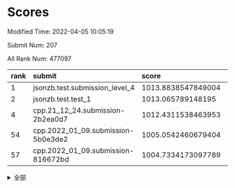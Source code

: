 # Scores

Modified Time: 2022-04-05 10:05:19

Submit Num: 207

All Rank Num: 477097

| rank |               submit               |       score        |       sigma        | pk_num |
| :--- | :--------------------------------- | :----------------- | :----------------- | :----- |
| 1    | jsonzb.test.submission_level_4     | 1013.8838547849004 | 0.8061544607785329 | 9223   |
| 2    | jsonzb.test.test_1                 | 1013.065789148195  | 0.8041216212060752 | 9214   |
| 4    | cpp.21_12_24.submission-2b2ea0d7   | 1012.4311538463953 | 0.7594429444932477 | 9216   |
| 54   | cpp.2022_01_09.submission-5b0e3de2 | 1005.0542460679404 | 0.7241218031008527 | 9216   |
| 57   | cpp.2022_01_09.submission-816672bd | 1004.7334173097789 | 0.727138735981514  | 9217   |


<details>
<summary>全部</summary>

| rank |                 submit                 |       score        |       sigma        | pk_num |
| :--- | :------------------------------------- | :----------------- | :----------------- | :----- |
| 1    | jsonzb.test.submission_level_4         | 1013.8838547849004 | 0.8061544607785329 | 9223   |
| 2    | jsonzb.test.test_1                     | 1013.065789148195  | 0.8041216212060752 | 9214   |
| 3    | gobigger.level_3.submission_level_3_10 | 1012.7952063934779 | 0.7732694805842321 | 9219   |
| 4    | cpp.21_12_24.submission-2b2ea0d7       | 1012.4311538463953 | 0.7594429444932477 | 9216   |
| 5    | gobigger.level_3.submission_level_3_21 | 1011.2189859507862 | 0.7450225596098986 | 9219   |
| 6    | gobigger.level_3.submission_level_3_4  | 1011.1591435423176 | 0.7713673340865516 | 9219   |
| 7    | gobigger.level_3.submission_level_3_1  | 1011.1523763833819 | 0.7568852811407596 | 9220   |
| 8    | gobigger.level_3.submission_level_3_39 | 1011.0725956733122 | 0.7520197900754404 | 9222   |
| 9    | gobigger.level_3.submission_level_3_11 | 1011.066114316324  | 0.749600421508724  | 9222   |
| 10   | gobigger.level_3.submission_level_3_7  | 1010.8398524890845 | 0.7314056610176854 | 9218   |
| 11   | gobigger.level_3.submission_level_3_12 | 1010.8155814987093 | 0.8063732850208741 | 9219   |
| 12   | gobigger.level_3.submission_level_3_8  | 1010.7591075764402 | 0.7584947481429346 | 9224   |
| 13   | gobigger.level_3.submission_level_3_25 | 1010.7537531530191 | 0.7467338028775411 | 9226   |
| 14   | gobigger.level_3.submission_level_3_19 | 1010.686563321609  | 0.7417400030743735 | 9226   |
| 15   | gobigger.level_3.submission_level_3_26 | 1010.646976996865  | 0.7614010495621905 | 9219   |
| 16   | gobigger.level_3.submission_level_3_47 | 1010.6290646900558 | 0.7575714513038632 | 9216   |
| 17   | gobigger.level_3.submission_level_3_13 | 1010.628059976964  | 0.7841853805521126 | 9225   |
| 18   | gobigger.level_3.submission_level_3_0  | 1010.6197685200978 | 0.7948803210840295 | 9221   |
| 19   | gobigger.level_3.submission_level_3_18 | 1010.5925578353045 | 0.7293902374938958 | 9219   |
| 20   | gobigger.level_3.submission_level_3_36 | 1010.5497625773007 | 0.7487236635053429 | 9216   |
| 21   | gobigger.level_3.submission_level_3_35 | 1010.4334809604112 | 0.7427187122540053 | 9219   |
| 22   | gobigger.level_3.submission_level_3_49 | 1010.3002353748576 | 0.7611261933408533 | 9216   |
| 23   | gobigger.level_3.submission_level_3_48 | 1010.2900506230359 | 0.7661087194623728 | 9225   |
| 24   | gobigger.level_3.submission_level_3_17 | 1010.2844254911882 | 0.754148904849188  | 9219   |
| 25   | gobigger.level_3.submission_level_3_43 | 1010.2806840588156 | 0.7969846113718935 | 9222   |
| 26   | gobigger.level_3.submission_level_3_5  | 1010.2795592596254 | 0.7608065675442256 | 9212   |
| 27   | gobigger.level_3.submission_level_3_15 | 1010.2731454640392 | 0.7637649459473901 | 9220   |
| 28   | gobigger.level_3.submission_level_3_22 | 1010.1991479680485 | 0.7777737200655946 | 9219   |
| 29   | gobigger.level_3.submission_level_3_29 | 1010.1624684841797 | 0.7432858902245305 | 9217   |
| 30   | gobigger.level_3.submission_level_3_41 | 1010.1311571557958 | 0.7699882404477925 | 9216   |
| 31   | gobigger.level_3.submission_level_3_2  | 1010.1295939946726 | 0.7527387181705979 | 9217   |
| 32   | gobigger.level_3.submission_level_3_42 | 1010.0571867095354 | 0.7482149571121635 | 9220   |
| 33   | gobigger.level_3.submission_level_3_31 | 1009.937501424004  | 0.7515665649198016 | 9220   |
| 34   | gobigger.level_3.submission_level_3_38 | 1009.8326623810407 | 0.7459519509153931 | 9222   |
| 35   | gobigger.level_3.submission_level_3_37 | 1009.7536479796411 | 0.7707296399795841 | 9226   |
| 36   | gobigger.level_3.submission_level_3_20 | 1009.717223480412  | 0.744230345349908  | 9219   |
| 37   | gobigger.level_3.submission_level_3_45 | 1009.6895581035931 | 0.7454664970008915 | 9223   |
| 38   | gobigger.level_3.submission_level_3_9  | 1009.6750355744147 | 0.750610420757778  | 9216   |
| 39   | gobigger.level_3.submission_level_3_23 | 1009.5539192672243 | 0.7354355377342868 | 9222   |
| 40   | gobigger.level_3.submission_level_3_16 | 1009.4800898659056 | 0.7569695873261202 | 9219   |
| 41   | gobigger.level_3.submission_level_3_46 | 1009.3919071109112 | 0.7414616407538864 | 9219   |
| 42   | gobigger.level_3.submission_level_3_3  | 1009.3913691364621 | 0.7473903577688269 | 9218   |
| 43   | gobigger.level_3.submission_level_3_44 | 1009.2241770646862 | 0.762367956117739  | 9219   |
| 44   | gobigger.level_3.submission_level_3_14 | 1009.2125329669692 | 0.7490737145849906 | 9222   |
| 45   | gobigger.level_3.submission_level_3_32 | 1009.203997496405  | 0.7690298000011528 | 9224   |
| 46   | gobigger.level_3.submission_level_3_40 | 1009.1497521860537 | 0.7283728680864234 | 9219   |
| 47   | gobigger.level_3.submission_level_3_27 | 1009.107305029001  | 0.7538920312916999 | 9222   |
| 48   | gobigger.level_3.submission_level_3_24 | 1008.978684630078  | 0.7577796522145438 | 9214   |
| 49   | gobigger.level_3.submission_level_3_28 | 1008.900889112107  | 0.720754652116524  | 9218   |
| 50   | gobigger.level_3.submission_level_3_34 | 1008.7711274928913 | 0.7452191948789693 | 9219   |
| 51   | gobigger.level_3.submission_level_3_6  | 1008.6906575140217 | 0.7408876926071142 | 9224   |
| 52   | gobigger.level_3.submission_level_3_33 | 1008.3197816438785 | 0.7319756189458435 | 9214   |
| 53   | gobigger.level_3.submission_level_3_30 | 1008.3193531461282 | 0.7439379920560424 | 9210   |
| 54   | cpp.2022_01_09.submission-5b0e3de2     | 1005.0542460679404 | 0.7241218031008527 | 9216   |
| 55   | gobigger.level_1.submission_level_1_23 | 1004.911448818951  | 0.7230028692733217 | 9225   |
| 56   | gobigger.level_1.submission_level_1_3  | 1004.8722819219994 | 0.7265229696740484 | 9219   |
| 57   | cpp.2022_01_09.submission-816672bd     | 1004.7334173097789 | 0.727138735981514  | 9217   |
| 58   | gobigger.level_1.submission_level_1_24 | 1004.3029420507572 | 0.7307444701269509 | 9216   |
| 59   | gobigger.level_1.submission_level_1_17 | 1004.1100351822882 | 0.7173446662933664 | 9224   |
| 60   | gobigger.level_1.submission_level_1_34 | 1004.0912238085417 | 0.7131442126449254 | 9220   |
| 61   | gobigger.level_1.submission_level_1_29 | 1004.0536305681001 | 0.7205536706792447 | 9219   |
| 62   | gobigger.level_1.submission_level_1_42 | 1003.9203758889857 | 0.712657352596222  | 9223   |
| 63   | gobigger.level_1.submission_level_1_21 | 1003.9034217862996 | 0.72198778169847   | 9217   |
| 64   | gobigger.level_1.submission_level_1_19 | 1003.7719993180444 | 0.7223662608080024 | 9219   |
| 65   | gobigger.level_1.submission_level_1_36 | 1003.687483960993  | 0.7240759811423283 | 9220   |
| 66   | gobigger.level_1.submission_level_1_6  | 1003.668866143898  | 0.7390521321644896 | 9212   |
| 67   | gobigger.level_1.submission_level_1_15 | 1003.6408071327511 | 0.7133504659549803 | 9223   |
| 68   | gobigger.level_1.submission_level_1_30 | 1003.5522115470027 | 0.7209450316475291 | 9220   |
| 69   | gobigger.level_1.submission_level_1_45 | 1003.5082218865629 | 0.7053003830143804 | 9219   |
| 70   | gobigger.level_1.submission_level_1_32 | 1003.4890765554595 | 0.7192636945521166 | 9225   |
| 71   | gobigger.level_1.submission_level_1_0  | 1003.4603355736332 | 0.7245150854739849 | 9221   |
| 72   | gobigger.level_1.submission_level_1_9  | 1003.3944399231641 | 0.7143796800953428 | 9220   |
| 73   | gobigger.level_1.submission_level_1_37 | 1003.3534375876377 | 0.7044161787437885 | 9216   |
| 74   | gobigger.level_1.submission_level_1_40 | 1003.2937613020041 | 0.709477658303817  | 9220   |
| 75   | gobigger.level_1.submission_level_1_16 | 1003.2506450734046 | 0.7166714523048757 | 9220   |
| 76   | gobigger.level_1.submission_level_1_28 | 1003.2405056529897 | 0.7081341079430811 | 9221   |
| 77   | gobigger.level_1.submission_level_1_13 | 1003.2039893912558 | 0.7142909704938746 | 9222   |
| 78   | gobigger.level_1.submission_level_1_41 | 1003.1714134174208 | 0.7184233160662357 | 9220   |
| 79   | gobigger.level_1.submission_level_1_11 | 1003.1407459787545 | 0.7165575504048763 | 9223   |
| 80   | gobigger.level_1.submission_level_1_48 | 1003.1344469928486 | 0.7251744882127514 | 9220   |
| 81   | gobigger.level_1.submission_level_1_2  | 1003.0666643901885 | 0.7209551721972982 | 9211   |
| 82   | gobigger.level_1.submission_level_1_26 | 1003.0023290545628 | 0.7208587157158115 | 9221   |
| 83   | gobigger.level_1.submission_level_1_39 | 1002.9675162957111 | 0.7138370704673703 | 9221   |
| 84   | gobigger.level_1.submission_level_1_46 | 1002.9376751133985 | 0.7104635808539949 | 9215   |
| 85   | gobigger.level_1.submission_level_1_47 | 1002.9364150507374 | 0.7178654992670668 | 9219   |
| 86   | gobigger.level_1.submission_level_1_5  | 1002.92671780442   | 0.7292240614785649 | 9219   |
| 87   | gobigger.level_1.submission_level_1_38 | 1002.9254387357757 | 0.7188544315824049 | 9222   |
| 88   | gobigger.level_1.submission_level_1_31 | 1002.8493996732428 | 0.7132425472301611 | 9216   |
| 89   | gobigger.level_1.submission_level_1_22 | 1002.8421593939307 | 0.7020280287717883 | 9224   |
| 90   | gobigger.level_1.submission_level_1_8  | 1002.8094527331996 | 0.7170359871783146 | 9214   |
| 91   | gobigger.level_1.submission_level_1_43 | 1002.7331531778519 | 0.705439102817216  | 9214   |
| 92   | gobigger.level_1.submission_level_1_18 | 1002.6536177037746 | 0.7286164627960557 | 9220   |
| 93   | gobigger.level_1.submission_level_1_4  | 1002.6182450694108 | 0.707267121445559  | 9217   |
| 94   | gobigger.level_1.submission_level_1_20 | 1002.5140886436094 | 0.710641002858561  | 9223   |
| 95   | gobigger.level_1.submission_level_1_35 | 1002.4630466015907 | 0.7149616676140623 | 9221   |
| 96   | gobigger.level_1.submission_level_1_10 | 1002.4442091495641 | 0.7096459728955532 | 9216   |
| 97   | gobigger.level_1.submission_level_1_1  | 1002.4098001535243 | 0.7155376806712147 | 9222   |
| 98   | gobigger.level_1.submission_level_1_27 | 1002.3698846190518 | 0.7112981813361328 | 9217   |
| 99   | gobigger.level_1.submission_level_1_33 | 1002.3274182065859 | 0.7094460644804171 | 9221   |
| 100  | gobigger.level_1.submission_level_1_49 | 1002.3148705955034 | 0.7119860007965906 | 9219   |
| 101  | gobigger.level_1.submission_level_1_44 | 1002.3088740925394 | 0.7141290696239393 | 9222   |
| 102  | gobigger.level_1.submission_level_1_14 | 1002.2713865417428 | 0.7122996077396538 | 9218   |
| 103  | gobigger.level_1.submission_level_1_25 | 1002.2555819165854 | 0.7227024546227665 | 9220   |
| 104  | gobigger.level_1.submission_level_1_7  | 1001.7881264932183 | 0.7096792173750904 | 9218   |
| 105  | gobigger.level_1.submission_level_1_12 | 1001.5710488321432 | 0.7090040805413027 | 9223   |
| 106  | gobigger.random.submission_random_37   | 997.7021118394237  | 0.6989475684949014 | 9222   |
| 107  | gobigger.random.submission_random_27   | 997.2962854186438  | 0.7070287923452415 | 9218   |
| 108  | gobigger.random.submission_random_25   | 997.1978216588791  | 0.7103249472464654 | 9220   |
| 109  | gobigger.random.submission_random_23   | 997.1708360337338  | 0.7014600463388494 | 9219   |
| 110  | gobigger.random.submission_random_31   | 997.0089972149667  | 0.7131125509763279 | 9217   |
| 111  | gobigger.random.submission_random_28   | 996.8463091344056  | 0.7130084503089791 | 9215   |
| 112  | gobigger.random.submission_random_11   | 996.8185396367122  | 0.7110649872028693 | 9221   |
| 113  | gobigger.random.submission_random_20   | 996.7160976930878  | 0.6966893209461812 | 9221   |
| 114  | gobigger.random.submission_random_4    | 996.6888148398057  | 0.7060560110048417 | 9222   |
| 115  | gobigger.random.submission_random_3    | 996.6539058943956  | 0.7051596405288435 | 9217   |
| 116  | gobigger.random.submission_random_21   | 996.6199370516894  | 0.6935047757577675 | 9219   |
| 117  | gobigger.random.submission_random_39   | 996.5458807429908  | 0.7045244450575936 | 9222   |
| 118  | gobigger.random.submission_random_1    | 996.543293731692   | 0.7089029037499657 | 9218   |
| 119  | gobigger.random.submission_random_13   | 996.5299841913211  | 0.7155588158215943 | 9214   |
| 120  | gobigger.random.submission_random_49   | 996.5252529479003  | 0.7101662303094015 | 9214   |
| 121  | gobigger.random.submission_random_7    | 996.4768365468029  | 0.7318525427801621 | 9221   |
| 122  | gobigger.random.submission_random_38   | 996.4353991297371  | 0.703460619865986  | 9222   |
| 123  | gobigger.random.submission_random_44   | 996.4107215547886  | 0.7056212090611561 | 9221   |
| 124  | gobigger.random.submission_random_14   | 996.3783645276819  | 0.6997834640814878 | 9217   |
| 125  | gobigger.random.submission_random_35   | 996.3649307348581  | 0.7078032378740555 | 9221   |
| 126  | gobigger.random.submission_random_34   | 996.3185684767437  | 0.7248701257778423 | 9216   |
| 127  | gobigger.random.submission_random_32   | 996.2749668250185  | 0.7175912827909937 | 9224   |
| 128  | gobigger.random.submission_random_41   | 996.2667311263058  | 0.7058693478857999 | 9215   |
| 129  | gobigger.random.submission_random_46   | 996.1921058641809  | 0.7184009329854629 | 9216   |
| 130  | gobigger.random.submission_random_26   | 996.0847797317583  | 0.7169306748550098 | 9225   |
| 131  | gobigger.random.submission_random_5    | 996.0470885533873  | 0.7112593312627492 | 9218   |
| 132  | gobigger.random.submission_random_12   | 996.045507433816   | 0.7164063610501444 | 9219   |
| 133  | gobigger.random.submission_random_24   | 996.0164236432662  | 0.7148282208158208 | 9220   |
| 134  | gobigger.random.submission_random_16   | 995.9789398041903  | 0.7110085223579617 | 9222   |
| 135  | gobigger.random.submission_random_42   | 995.9632720668952  | 0.7111926617388341 | 9218   |
| 136  | gobigger.random.submission_random_43   | 995.8983187102584  | 0.7100284405239526 | 9215   |
| 137  | gobigger.random.submission_random_10   | 995.8726201935532  | 0.7152958985984598 | 9224   |
| 138  | gobigger.random.submission_random_17   | 995.8455764367571  | 0.7132147602092509 | 9220   |
| 139  | gobigger.random.submission_random_8    | 995.8392743420567  | 0.7201685408141197 | 9217   |
| 140  | gobigger.random.submission_random_36   | 995.782670739289   | 0.7075096077822962 | 9217   |
| 141  | gobigger.random.submission_random_30   | 995.743384551794   | 0.7100493287170755 | 9221   |
| 142  | gobigger.random.submission_random_22   | 995.70726022558    | 0.7190724857544637 | 9223   |
| 143  | gobigger.random.submission_random_18   | 995.5438034093611  | 0.7210786273217732 | 9217   |
| 144  | gobigger.random.submission_random_40   | 995.4853763407801  | 0.7270124891486113 | 9218   |
| 145  | gobigger.random.submission_random_19   | 995.4433508901633  | 0.6988534143538894 | 9220   |
| 146  | gobigger.random.submission_random_9    | 995.3893808659584  | 0.7089412201296826 | 9222   |
| 147  | gobigger.random.submission_random_45   | 995.3248336621515  | 0.711861665023738  | 9221   |
| 148  | gobigger.random.submission_random_0    | 995.3066986651378  | 0.6974128816350511 | 9220   |
| 149  | gobigger.random.submission_random_33   | 995.3060353082509  | 0.7074617793407939 | 9215   |
| 150  | gobigger.random.submission_random_2    | 995.2846512921719  | 0.7162859235530162 | 9221   |
| 151  | gobigger.random.submission_random_15   | 995.2236471418801  | 0.7068407422740801 | 9222   |
| 152  | gobigger.random.submission_random_6    | 995.02481991661    | 0.7141415416179868 | 9215   |
| 153  | gobigger.random.submission_random_29   | 995.0193322438749  | 0.7279437632022894 | 9222   |
| 154  | gobigger.random.submission_random_47   | 994.5062157681372  | 0.7159169974581082 | 9219   |
| 155  | gobigger.random.submission_random_48   | 994.4051917099334  | 0.7177631457031421 | 9216   |
| 156  | gobigger.level_2.submission_level_2_6  | 994.0813292604339  | 0.7312426024904166 | 9222   |
| 157  | gobigger.level_2.submission_level_2_20 | 993.8401181907686  | 0.7198899254999246 | 9213   |
| 158  | gobigger.level_2.submission_level_2_0  | 993.7915972042057  | 0.7359242915880553 | 9224   |
| 159  | gobigger.level_2.submission_level_2_26 | 993.5407373138034  | 0.7297469881376513 | 9217   |
| 160  | gobigger.level_2.submission_level_2_12 | 993.3496819721411  | 0.7299930482564585 | 9215   |
| 161  | gobigger.level_2.submission_level_2_2  | 993.12544946082    | 0.7326410592124952 | 9222   |
| 162  | gobigger.level_2.submission_level_2_11 | 993.0971898699295  | 0.749588397399101  | 9217   |
| 163  | gobigger.level_2.submission_level_2_42 | 992.9447522966552  | 0.7275005580045728 | 9225   |
| 164  | gobigger.level_2.submission_level_2_22 | 992.7828668348135  | 0.7158876582238735 | 9223   |
| 165  | gobigger.level_2.submission_level_2_43 | 992.7309330479712  | 0.7447643712017077 | 9219   |
| 166  | gobigger.level_2.submission_level_2_27 | 992.7246535871169  | 0.727731859936151  | 9223   |
| 167  | gobigger.level_2.submission_level_2_44 | 992.6943690383112  | 0.750282341135257  | 9221   |
| 168  | gobigger.level_2.submission_level_2_39 | 992.6761235740014  | 0.7473441703405397 | 9223   |
| 169  | gobigger.level_2.submission_level_2_40 | 992.5935382049441  | 0.7578842805240861 | 9216   |
| 170  | gobigger.level_2.submission_level_2_29 | 992.540790622555   | 0.7262604198458209 | 9218   |
| 171  | gobigger.level_2.submission_level_2_16 | 992.5297903348605  | 0.732833405731502  | 9218   |
| 172  | gobigger.level_2.submission_level_2_47 | 992.472920067322   | 0.7399545396678546 | 9214   |
| 173  | gobigger.level_2.submission_level_2_15 | 992.4560398947013  | 0.7225314596323047 | 9221   |
| 174  | gobigger.level_2.submission_level_2_14 | 992.4137854036684  | 0.740042784115903  | 9218   |
| 175  | gobigger.level_2.submission_level_2_17 | 992.2919984247337  | 0.7562965221632816 | 9219   |
| 176  | gobigger.level_2.submission_level_2_34 | 992.2140961405302  | 0.7367040876114118 | 9222   |
| 177  | gobigger.level_2.submission_level_2_10 | 992.211419110233   | 0.7517836253535651 | 9218   |
| 178  | gobigger.level_2.submission_level_2_41 | 992.1980236068498  | 0.7543792053388686 | 9221   |
| 179  | gobigger.level_2.submission_level_2_13 | 992.1734197500782  | 0.7563172811535143 | 9220   |
| 180  | gobigger.level_2.submission_level_2_37 | 992.1311604835857  | 0.7461735649498878 | 9216   |
| 181  | gobigger.level_2.submission_level_2_24 | 992.1295886417702  | 0.7511532743577584 | 9211   |
| 182  | gobigger.level_2.submission_level_2_7  | 992.1152867912525  | 0.7256992456954428 | 9218   |
| 183  | gobigger.level_2.submission_level_2_46 | 992.0803711200423  | 0.7476738956678952 | 9221   |
| 184  | gobigger.level_2.submission_level_2_30 | 992.0803546853896  | 0.7634131627843734 | 9212   |
| 185  | gobigger.level_2.submission_level_2_38 | 991.9790445150245  | 0.7382547067400048 | 9218   |
| 186  | gobigger.level_2.submission_level_2_3  | 991.9662766727398  | 0.7510715327160368 | 9222   |
| 187  | gobigger.level_2.submission_level_2_18 | 991.9267289102663  | 0.7439507344063703 | 9220   |
| 188  | gobigger.level_2.submission_level_2_33 | 991.8539287761074  | 0.7476228317942641 | 9221   |
| 189  | gobigger.level_2.submission_level_2_23 | 991.8164193678492  | 0.7516639161812853 | 9218   |
| 190  | gobigger.level_2.submission_level_2_48 | 991.7329734840176  | 0.7390961314887408 | 9220   |
| 191  | gobigger.level_2.submission_level_2_32 | 991.679644122015   | 0.7362727800575858 | 9217   |
| 192  | gobigger.level_2.submission_level_2_28 | 991.6616534691549  | 0.7366657692169407 | 9218   |
| 193  | gobigger.level_2.submission_level_2_35 | 991.6559796318742  | 0.7554218042498513 | 9224   |
| 194  | gobigger.level_2.submission_level_2_31 | 991.5864054162977  | 0.7445252610772611 | 9221   |
| 195  | gobigger.level_2.submission_level_2_36 | 991.5355064772573  | 0.7529923016452436 | 9213   |
| 196  | gobigger.level_2.submission_level_2_49 | 991.3066435485977  | 0.7370907554272005 | 9217   |
| 197  | gobigger.level_2.submission_level_2_1  | 991.2691565450762  | 0.7542084678231059 | 9215   |
| 198  | gobigger.level_2.submission_level_2_45 | 991.2198406195512  | 0.7528907661494908 | 9222   |
| 199  | gobigger.level_2.submission_level_2_21 | 991.209240907609   | 0.7345037605996502 | 9219   |
| 200  | gobigger.level_2.submission_level_2_19 | 991.2068026301095  | 0.7567266011810263 | 9220   |
| 201  | gobigger.level_2.submission_level_2_5  | 991.1820521390696  | 0.7654176801876403 | 9222   |
| 202  | gobigger.level_2.submission_level_2_4  | 991.1761228641643  | 0.7423244090695192 | 9216   |
| 203  | gobigger.level_2.submission_level_2_25 | 991.143578944647   | 0.7421429002887889 | 9223   |
| 204  | gobigger.level_2.submission_level_2_9  | 991.1031295679069  | 0.7375574630204985 | 9218   |
| 205  | gobigger.level_2.submission_level_2_8  | 990.7177661993488  | 0.7748478094658445 | 9220   |
| 206  | gobigger.none.submission_none_0        | 978.1945344797583  | 1.435557336216844  | 9218   |
| 207  | gobigger.none.submission_none_1        | 976.927686998616   | 1.3935818313467783 | 9219   |

</details>